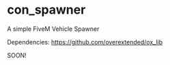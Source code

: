 # con_spawner
A simple FiveM Vehicle Spawner

Dependencies: https://github.com/overextended/ox_lib

SOON!
